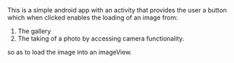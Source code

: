 This is a simple android app with an activity that provides the user a button which when clicked enables the loading of an image from:

1) The gallery
2) The taking of a photo by accessing camera functionality.

so as to load the image into an imageView.

